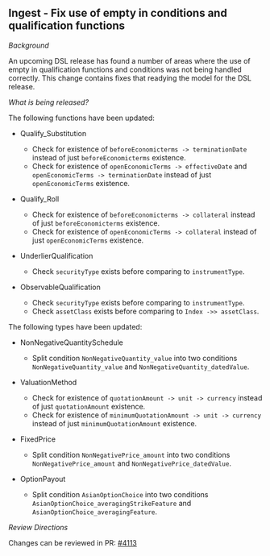 ## Ingest - Fix use of empty in conditions and qualification functions

*Background*

An upcoming DSL release has found a number of areas where the use of empty in qualification functions and conditions was not being handled correctly. This change contains fixes that readying the model for the DSL release. 

*What is being released?*

The following functions have been updated:

- Qualify_Substitution
  - Check for existence of `beforeEconomicterms -> terminationDate` instead of just `beforeEconomicterms` existence.
  - Check for existence of `openEconomicTerms -> effectiveDate` and `openEconomicTerms -> terminationDate` instead of just `openEconomicTerms` existence.

- Qualify_Roll
  - Check for existence of `beforeEconomicterms -> collateral` instead of just `beforeEconomicterms` existence.
  - Check for existence of `openEconomicTerms -> collateral` instead of just `openEconomicTerms` existence.

- UnderlierQualification
  - Check `securityType` exists before comparing to `instrumentType`.

- ObservableQualification
  - Check `securityType` exists before comparing to `instrumentType`.
  - Check `assetClass` exists before comparing to `Index ->> assetClass`.


The following types have been updated:

- NonNegativeQuantitySchedule
    - Split condition `NonNegativeQuantity_value` into two conditions `NonNegativeQuantity_value` and `NonNegativeQuantity_datedValue`.

- ValuationMethod
  - Check for existence of `quotationAmount -> unit -> currency` instead of just `quotationAmount` existence.
  - Check for existence of `minimumQuotationAmount -> unit -> currency` instead of just `minimumQuotationAmount` existence.

- FixedPrice
  - Split condition `NonNegativePrice_amount` into two conditions `NonNegativePrice_amount` and `NonNegativePrice_datedValue`.

- OptionPayout
  - Split condition `AsianOptionChoice` into two conditions `AsianOptionChoice_averagingStrikeFeature` and `AsianOptionChoice_averagingFeature`.

*Review Directions*

Changes can be reviewed in PR: [#4113](https://github.com/finos/common-domain-model/pull/4113)
